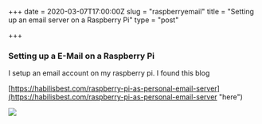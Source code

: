 +++
date = 2020-03-07T17:00:00Z
slug = "raspberryemail"
title = "Setting up an email server on a Raspberry Pi"
type = "post"

+++
### Setting up a E-Mail on a Raspberry Pi

I setup an email account on my raspberry pi. I found this blog

[https://habilisbest.com/raspberry-pi-as-personal-email-server](https://habilisbest.com/raspberry-pi-as-personal-email-server "here")

![](images/email.png)